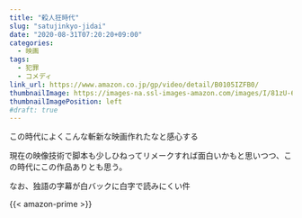 ```yaml
---
title: "殺人狂時代"
slug: "satujinkyo-jidai"
date: "2020-08-31T07:20:20+09:00"
categories:
  - 映画
tags:
  - 犯罪
  - コメディ
link_url: https://www.amazon.co.jp/gp/video/detail/B0105IZFB0/
thumbnailImage: https://images-na.ssl-images-amazon.com/images/I/81zU-6vPUfL._SX300_.jpg
thumbnailImagePosition: left
#draft: true
---
```

この時代によくこんな斬新な映画作れたなと感心する
<!--more-->
現在の映像技術で脚本も少しひねってリメークすれば面白いかもと思いつつ、この時代にこの作品ありとも思う。

なお、独語の字幕が白バックに白字で読みにくい件

{{< amazon-prime >}}
